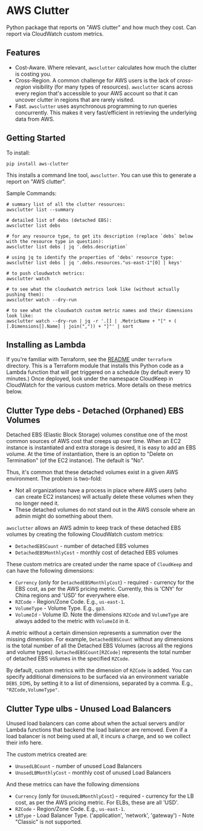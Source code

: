 # AWS Clutter

Python package that reports on "AWS clutter" and how much they cost. Can report via CloudWatch custom metrics.

## Features
* Cost-Aware. Where relevant, `awsclutter` calculates how much the clutter is costing you.
* Cross-Region. A common challenge for AWS users is the lack of *cross-region* visibility (for many types of resources). `awsclutter` scans across every region that's accessible to your AWS account so that it can uncover clutter in regions that are rarely visited.
* Fast.  `awsclutter` uses asynchronous programming to run queries concurrently. This makes it very fast/efficient in retrieving the underlying data from AWS.

## Getting Started
To install:
```
pip install aws-clutter
```
This installs a command line tool, `awsclutter`. You can use this to generate a report on "AWS clutter". 

Sample Commands:
```
# summary list of all the clutter resources:
awsclutter list --summary

# detailed list of debs (detached EBS):
awsclutter list debs 

# for any resource type, to get its description (replace `debs` below with the resource type in question):
awsclutter list debs | jq '.debs.description`

# using jq to identify the properties of 'debs' resource type:
awsclutter list debs | jq '.debs.resources."us-east-1"[0] | keys'

# to push cloudwatch metrics:
awsclutter watch

# to see what the cloudwatch metrics look like (without actually pushing them):
awsclutter watch --dry-run

# to see what the cloudwatch custom metric names and their dimensions look like:
awsclutter watch --dry-run | jq -r '.[] | .MetricName + "[" + ( [.Dimensions[].Name] | join(",")) + "]"' | sort
```

## Installing as Lambda
If you're familiar with Terraform, see the [README](https://github.com/cloudkeep-io/aws-clutter/blob/main/terraform/README.md) under `terraform` directory. This is a Terraform module that installs this Python code as a Lambda function that will get triggered on a schedule (by default every 10 minutes.) Once deployed, look under the namespace CloudKeep in CloudWatch for the various custom metrics. More details on these metrics below.


## Clutter Type debs - Detached (Orphaned) EBS Volumes

Detached EBS (Elastic Block Storage) volumes constitue one of the most common sources of AWS cost that creeps up over time. When an EC2 instance is instantiated and extra storage is desired, it is easy to add an EBS volume. At the time of instantiation, there is an option to "Delete on Termination" (of the EC2 instance). The default is "No".

Thus, it's common that these detached volumes exist in a given AWS environment. The problem is two-fold:
* Not all organizations have a process in place where AWS users (who can create EC2 instances) will actually delete these volumes when they no longer need it.
* These detached volumes do not stand out in the AWS console where an admin might do something about them.

`awsclutter` allows an AWS admin to keep track of these detached EBS volumes by creating the following CloudWatch custom metrics:
* `DetachedEBSCount` - number of detached EBS volumes
* `DetachedEBSMonthlyCost` - monthly cost of detached EBS volumes

These custom metrics are created under the name space of `CloudKeep` and can have the following dimensions:
* `Currency` (only for `DetachedEBSMonthlyCost`) - required - currency for the EBS cost, as per the AWS pricing metric. Currently, this is 'CNY' for China regions and 'USD' for everywhere else.
* `RZCode` - Region/Zone Code. E.g., `us-east-1`.
* `VolumeType` - Volume Type. E.g., `gp3`.
* `VolumeId` - Volume ID. Note the dimensions `RZCode` and `VolumeType` are always added to the metric with `VolumeId` in it.

A metric without a certain dimension represents a summation over the missing dimension. For example, `DetachedEBSCount` without any dimensions is the total number of all the Detached EBS Volumes (across all the regions and volume types). `DetachedEBSCount[RZCode]` represents the total number of detached EBS volumes in the specified `RZCode`.

By default, custom metrics with the dimension of `RZCode` is added. You can specify additional dimensions to be surfaced via an environment variable `DEBS_DIMS`, by setting it to a list of dimensions, separated by a comma. E.g., `"RZCode,VolumeType"`.

## Clutter Type ulbs - Unused Load Balancers

Unused load balancers can come about when the actual servers and/or Lambda functions that backend the load balancer are removed. Even if a load balancer is not being used at all, it incurs a charge, and so we collect their info here.

The custom metrics created are:
* `UnusedLBCount` - number of unused Load Balancers
* `UnusedLBMonthlyCost` - monthly cost of unused Load Balancers

And these metrics can have the following dimensions
* `Currency` (only for `UnusedLBMonthlyCost`) - required - currency for the LB cost, as per the AWS pricing metric. For ELBs, these are all 'USD'.
* `RZCode` - Region/Zone Code. E.g., `us-east-1`.
* `LBType` - Load Balancer Type. ('application', 'network', 'gateway') - Note "Classic" is not supported.

